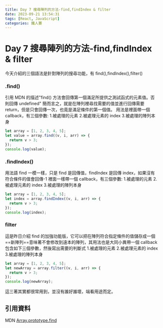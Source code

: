 ```yaml
---
title: Day 7 搜尋陣列的方法-find,findIndex & filter
date: 2023-09-21 13:54:31
tags: [React, JavaScript]
categories: 鐵人賽
---
```


# Day 7 搜尋陣列的方法-find,findIndex & filter

今天介紹的三個語法是針對陣列的搜尋功能，有 find(),findIndex(),filter()

<!-- more -->

### .find()

引用 MDN 的描述"find() 方法會回傳第一個滿足所提供之測試函式的元素值。否則回傳 undefined"
簡而言之，就是在陣列裡尋找需要的值並進行回傳需要 return，但是只會回傳一次，也竟是滿足條件的第一個值。
用法是裡面帶一個 callback，有三個參數: 1.被處理的元素 2.被處理元素的 index 3.被處理的陣列本身

```javascript
let array = [1, 2, 3, 4, 5];
let value = array.find((v, i, arr) => {
  return v > 3;
});
console.log(value);
```

### .findIndex()

用法語 find 一模一樣，只是 find 是回傳值，findIndex 是回傳 index，如果沒有符合條件的值會回傳-1
裡面一樣帶一個 callback，有三個參數: 1.被處理的元素 2.被處理元素的 index 3.被處理的陣列本身

```javascript
let array = [1, 2, 3, 4, 5];
let index = array.findIndex((v, i, arr) => {
  return v > 3;
});
console.log(index);
```

### filter

這是昨日介紹 find 的加強功能版，它可以把在陣列符合指定條件的值儲存成一個==新陣列==意味著不會修改到遠本的陣列，其用法也是大同小異帶一個 callback 包含如下三個參數，然後寫出需要的判斷式 1.被處理的元素 2.被處理元素的 index 3.被處理的陣列本身

```javascript
let array = [1, 2, 3, 4, 5];
let newArray = array.filter((v, i, arr) => {
  return v > 3;
});
console.log(newArray);
```

這三著其實都很常用到，並沒有誰好誰壞，端看用途而定。

## 引用資料

MDN [Array.prototype.find](https://developer.mozilla.org/zh-TW/docs/Web/JavaScript/Reference/Global_Objects/Array/find)
